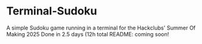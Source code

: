 # Terminal-Sudoku
A simple Sudoku game running in a terminal for the Hackclubs' Summer Of Making 2025
Done in 2.5 days (12h total
README: coming soon!
